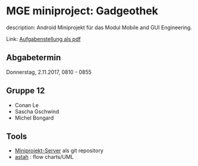 # MGE miniproject: Gadgeothek

description: Android Miniprojekt für das Modul Mobile and GUI Engineering.

Link: [Aufgabenstellung als pdf](https://goo.gl/vVPVB6)

## Abgabetermin
Donnerstag, 2.11.2017, 0810 - 0855

## Gruppe 12
* Conan Le
* Sascha Gschwind
* Michel Bongard

## Tools
* [Miniprojekt-Server](github.com/HSR-MGE/Miniprojekt-Server​​) als git repository
* [astah](http://astah.net/download "astah download") : flow charts/UML

 

